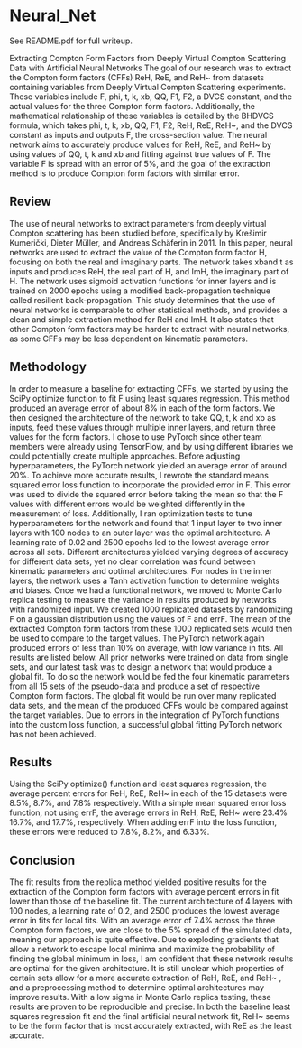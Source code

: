 # Neural_Net
See README.pdf for full writeup.

Extracting Compton Form Factors from Deeply Virtual Compton Scattering Data with Artificial Neural Networks
The goal of our research was to extract the Compton form factors (CFFs) ReH, ReE, and ReH~ from datasets containing variables 
from Deeply Virtual Compton Scattering experiments. These variables include F, phi, t, k, x​b,​ QQ, F1, F2, a DVCS constant, 
and the actual values for the three Compton form factors. Additionally, the mathematical relationship of these variables is detailed 
by the BHDVCS formula, which takes phi, t, k, x​b,​ QQ, F1, F2, ReH, ReE, ReH~, and the DVCS constant as inputs and outputs F, 
the cross-section value. The neural network aims to accurately produce values for ReH, ReE, and ReH~ by using values of QQ, t, k and x​b​ 
and fitting against true values of F. The variable F is spread with an error of 5%, and the goal of the extraction method is to produce 
Compton form factors with similar error.

## Review
The use of neural networks to extract parameters from deeply virtual Compton scattering has been studied before, specifically by 
Krešimir Kumerički, Dieter Müller, and Andreas Schäferin in 2011. In this paper, neural networks are used to extract the value of 
the Compton form factor H, focusing on both the real and imaginary parts. The network takes x​b​ and t as inputs and produces ReH, 
the real part of H, and ImH, the imaginary part of H. The network uses sigmoid activation functions for inner layers and is trained 
on 2000 epochs using a modified back-propagation technique called ​resilient back-propagation​. This study determines that the use 
of neural networks is comparable to other statistical methods, and provides a clean and simple extraction method for ReH and ImH. It 
also states that other Compton form factors may be harder to extract with neural networks, as some CFFs may be less dependent on 
kinematic parameters.

## Methodology
In order to measure a baseline for extracting CFFs, we started by using the SciPy optimize function to fit F using least squares regression. 
This method produced an average error of about 8% in each of the form factors. We then designed the architecture of the network to take 
QQ, t, k and x​b​ as inputs, feed these values through multiple inner layers, and return three values for the form factors. I chose to use 
PyTorch since other team members were already using TensorFlow, and by using different libraries we could potentially create multiple approaches.
Before adjusting hyperparameters, the PyTorch network yielded an average error of around 20%. To achieve more accurate results, I rewrote 
the standard means squared error loss function to incorporate the provided error in F. This error was used to divide the squared error before 
taking the mean so that the F values with different errors would be weighted differently in the measurement of loss. Additionally, I ran optimization 
tests to tune hyperparameters for the network and found that 1 input layer to two inner layers with 100 nodes to an outer layer was the optimal 
architecture. A learning rate of 0.02 and 2500 epochs led to the lowest average error across all sets. Different architectures yielded varying 
degrees of accuracy for different data sets, yet no clear correlation was found between kinematic parameters and optimal architectures. For 
nodes in the inner layers, the network uses a Tanh activation function to determine weights and biases.
Once we had a functional network, we moved to Monte Carlo replica testing to measure the variance in results produced by networks with randomized 
input. We created 1000 replicated datasets by randomizing F on a gaussian distribution using the values of F and errF. The mean of the extracted 
Compton form factors from these 1000 replicated sets would then be used to compare to the target values. The PyTorch network again produced errors 
of less than 10% on average, with low variance in fits. All results are listed below. All prior networks were trained on data from single sets, and our 
latest task was to design a network that would produce a global fit. To do so the network would be fed the four kinematic parameters from all 15 sets of 
the pseudo-data and produce a set of respective Compton form factors. The global fit would be run over many replicated data sets, and the mean of the 
produced CFFs would be compared against the target variables. Due to errors in the integration of PyTorch functions into the custom loss function, a 
successful global fitting PyTorch network has not been achieved.
  
## Results
Using the SciPy optimize() function and least squares regression, the average percent errors for ReH, ReE, ReH~ in each of the 15 datasets were 
8.5%, 8.7%, and 7.8% respectively. With a simple mean squared error loss function, not using errF, the average errors in ReH, ReE, ReH~ were 
23.4% 16.7%, and 17.7%, respectively. When adding errF into the loss function, these errors were reduced to 7.8%, 8.2%, and 6.33%.

## Conclusion
The fit results from the replica method yielded positive results for the extraction of the Compton form factors with average percent errors 
in fit lower than those of the baseline fit. The current architecture of 4 layers with 100 nodes, a learning rate of 0.2, and 2500 produces 
the lowest average error in fits for local fits. With an average error of 7.4% across the three Compton form factors, we are close to the 5% 
spread of the simulated data, meaning our approach is quite effective. Due to exploding gradients that allow a network to escape local minima 
and maximize the probability of finding the global minimum in loss, I am confident that these network results are optimal for the given 
architecture. It is still unclear which properties of certain sets allow for a more accurate extraction of ReH, ReE, and ReH~ , and a preprocessing 
method to determine optimal architectures may improve results. With a low sigma in Monte Carlo replica testing, these results are proven to 
be reproducible and precise. In both the baseline least squares regression fit and the final artificial neural network fit, ReH~ seems to be 
the form factor that is most accurately extracted, with ReE as the least accurate.
